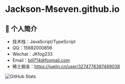 # Jackson-Mseven.github.io

## 👋 个人简介
- 技术栈：JavaScript/TypeScript
- QQ：15682000856
- Wechat：JKfog233
- Email：bill714@foxmail.com
- 稀土掘金：https://juejin.cn/user/3274776397489038

![GitHub Stats](https://github-readme-stats.vercel.app/api?username=Jackson-Mseven&show_icons=true)
